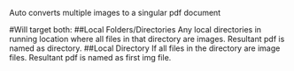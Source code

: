 Auto converts multiple images to a singular pdf document

#Will target both:
##Local Folders/Directories
Any local directories in running location where all files in that directory are images. Resultant pdf is named as directory.
##Local Directory
If all files in the directory are image files. Resultant pdf is named as first img file.
